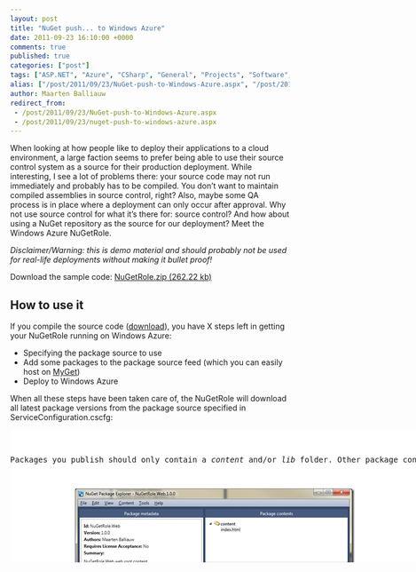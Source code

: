 ```yaml
---
layout: post
title: "NuGet push... to Windows Azure"
date: 2011-09-23 16:10:00 +0000
comments: true
published: true
categories: ["post"]
tags: ["ASP.NET", "Azure", "CSharp", "General", "Projects", "Software", "Source control", "Webfarm", "NuGet"]
alias: ["/post/2011/09/23/NuGet-push-to-Windows-Azure.aspx", "/post/2011/09/23/nuget-push-to-windows-azure.aspx"]
author: Maarten Balliauw
redirect_from:
 - /post/2011/09/23/NuGet-push-to-Windows-Azure.aspx
 - /post/2011/09/23/nuget-push-to-windows-azure.aspx
---
```

<p>When looking at how people like to deploy their applications to a cloud environment, a large faction seems to prefer being able to use their source control system as a source for their production deployment. While interesting, I see a lot of problems there: your source code may not run immediately and probably has to be compiled. You don&rsquo;t want to maintain compiled assemblies in source control, right? Also, maybe some QA process is in place where a deployment can only occur after approval. Why not use source control for what it&rsquo;s there for: source control? And how about using a NuGet repository as the source for our deployment? Meet the Windows Azure NuGetRole.</p>
<p><em>Disclaimer/Warning: this is demo material and should probably not be used for real-life deployments without making it bullet proof!</em></p>
<p>Download the sample code: <a href="/files/2011/9/NuGetRole.zip">NuGetRole.zip (262.22 kb)</a></p>
<h2>How to use it</h2>
<p>If you compile the source code (<a href="/files/2011/9/NuGetRole.zip">download</a>), you have X steps left in getting your NuGetRole running on Windows Azure:</p>
<ul>
<li>Specifying the package source to use</li>
<li>Add some packages to the package source feed (which you can easily host on <a href="http://www.myget.org" target="_blank">MyGet</a>)</li>
<li>Deploy to Windows Azure</li>
</ul>
<p>When all these steps have been taken care of, the NuGetRole will download all latest package versions from the package source specified in ServiceConfiguration.cscfg:</p>
<div id="scid:9D7513F9-C04C-4721-824A-2B34F0212519:56f5f204-5b48-44b5-a12d-33a49f1bb351" class="wlWriterEditableSmartContent" style="margin: 0px; display: inline; float: none; padding: 0px;">
<pre style="width: 738px; height: 239px; background-color: white; overflow: auto;"><div><!--

Code highlighting produced by Actipro CodeHighlighter (freeware)
http://www.CodeHighlighter.com/

--><span style="color: #008080;"> 1</span> <span style="color: #0000ff;">&lt;?</span><span style="color: #ff00ff;">xml version="1.0" encoding="utf-8"</span><span style="color: #0000ff;">?&gt;</span><span style="color: #000000;">
</span><span style="color: #008080;"> 2</span> <span style="color: #0000ff;">&lt;</span><span style="color: #800000;">ServiceConfiguration </span><span style="color: #ff0000;">serviceName</span><span style="color: #0000ff;">="NuGetRole.Azure"</span><span style="color: #ff0000;"> 
</span><span style="color: #008080;"> 3</span> <span style="color: #ff0000;">                      xmlns</span><span style="color: #0000ff;">="http://schemas.microsoft.com/ServiceHosting/2008/10/ServiceConfiguration"</span><span style="color: #ff0000;"> 
</span><span style="color: #008080;"> 4</span> <span style="color: #ff0000;">                      osFamily</span><span style="color: #0000ff;">="1"</span><span style="color: #ff0000;"> 
</span><span style="color: #008080;"> 5</span> <span style="color: #ff0000;">                      osVersion</span><span style="color: #0000ff;">="*"</span><span style="color: #0000ff;">&gt;</span><span style="color: #000000;">
</span><span style="color: #008080;"> 6</span> <span style="color: #000000;">  </span><span style="color: #0000ff;">&lt;</span><span style="color: #800000;">Role </span><span style="color: #ff0000;">name</span><span style="color: #0000ff;">="NuGetRole.Web"</span><span style="color: #0000ff;">&gt;</span><span style="color: #000000;">
</span><span style="color: #008080;"> 7</span> <span style="color: #000000;">    </span><span style="color: #0000ff;">&lt;</span><span style="color: #800000;">Instances </span><span style="color: #ff0000;">count</span><span style="color: #0000ff;">="1"</span><span style="color: #ff0000;"> </span><span style="color: #0000ff;">/&gt;</span><span style="color: #000000;">
</span><span style="color: #008080;"> 8</span> <span style="color: #000000;">    </span><span style="color: #0000ff;">&lt;</span><span style="color: #800000;">ConfigurationSettings</span><span style="color: #0000ff;">&gt;</span><span style="color: #000000;">
</span><span style="color: #008080;"> 9</span> <span style="color: #000000;">      </span><span style="color: #0000ff;">&lt;</span><span style="color: #800000;">Setting </span><span style="color: #ff0000;">name</span><span style="color: #0000ff;">="Microsoft.WindowsAzure.Plugins.Diagnostics.ConnectionString"</span><span style="color: #ff0000;"> value</span><span style="color: #0000ff;">="UseDevelopmentStorage=true"</span><span style="color: #ff0000;"> </span><span style="color: #0000ff;">/&gt;</span><span style="color: #000000;">
</span><span style="color: #008080;">10</span> <span style="color: #000000;">      </span><span style="color: #0000ff;">&lt;</span><span style="color: #800000;">Setting </span><span style="color: #ff0000;">name</span><span style="color: #0000ff;">="PackageSource"</span><span style="color: #ff0000;"> value</span><span style="color: #0000ff;">="http://www.myget.org/F/nugetrole/"</span><span style="color: #ff0000;"> </span><span style="color: #0000ff;">/&gt;</span><span style="color: #000000;">
</span><span style="color: #008080;">11</span> <span style="color: #000000;">    </span><span style="color: #0000ff;">&lt;/</span><span style="color: #800000;">ConfigurationSettings</span><span style="color: #0000ff;">&gt;</span><span style="color: #000000;">
</span><span style="color: #008080;">12</span> <span style="color: #000000;">  </span><span style="color: #0000ff;">&lt;/</span><span style="color: #800000;">Role</span><span style="color: #0000ff;">&gt;</span><span style="color: #000000;">
</span><span style="color: #008080;">13</span> <span style="color: #0000ff;">&lt;/</span><span style="color: #800000;">ServiceConfiguration</span><span style="color: #0000ff;">&gt;</span></div></pre>
<!-- Code inserted with Steve Dunn's Windows Live Writer Code Formatter Plugin.  http://dunnhq.com --></div>
<p>Packages you publish should only contain a <em>content</em> and/or <em>lib</em> folder. Other package contents will currently be ignored by the NuGetRole. If you want to add some web content like a default page to your role, simply publish the following package:</p>
<p><a href="/images/image_143.png"><img style="background-image: none; padding-left: 0px; padding-right: 0px; display: block; float: none; margin-left: auto; margin-right: auto; padding-top: 0px; border: 0px;" title="NuGet Package Explorer MyGet NuGet NuGetRole Azure" src="/images/image_thumb_111.png" border="0" alt="NuGet Package Explorer MyGet NuGet NuGetRole Azure" width="504" height="349" /></a></p>
<p>Just push, and watch your Windows Azure web role farm update their contents. Or have your build server push a NuGet package containing your application and have your server farm update itself. Whatever pleases you.</p>
<h2>How it works</h2>
<p>What I did was create a fairly empty Windows Azure project (<a href="/files/2011/9/NuGetRole.zip">download</a>).&nbsp; In this project, one Web role exists. This web role consists of nothing but a Web.config file and a WebRole.cs class which looks like the following:</p>
<div id="scid:9D7513F9-C04C-4721-824A-2B34F0212519:d21aed0d-b17b-4079-b380-00907d8b3761" class="wlWriterEditableSmartContent" style="margin: 0px; display: inline; float: none; padding: 0px;">
<pre style="width: 738px; height: 497px; background-color: white; overflow: auto;"><div><!--

Code highlighting produced by Actipro CodeHighlighter (freeware)
http://www.CodeHighlighter.com/

--><span style="color: #008080;"> 1</span> <span style="color: #0000ff;">public</span><span style="color: #000000;"> </span><span style="color: #0000ff;">class</span><span style="color: #000000;"> WebRole : RoleEntryPoint
</span><span style="color: #008080;"> 2</span> <span style="color: #000000;">{
</span><span style="color: #008080;"> 3</span> <span style="color: #000000;">    </span><span style="color: #0000ff;">private</span><span style="color: #000000;"> </span><span style="color: #0000ff;">bool</span><span style="color: #000000;"> _isSynchronizing;
</span><span style="color: #008080;"> 4</span> <span style="color: #000000;">    </span><span style="color: #0000ff;">private</span><span style="color: #000000;"> PackageSynchronizer _packageSynchronizer </span><span style="color: #000000;">=</span><span style="color: #000000;"> </span><span style="color: #0000ff;">null</span><span style="color: #000000;">;
</span><span style="color: #008080;"> 5</span> <span style="color: #000000;">
</span><span style="color: #008080;"> 6</span> <span style="color: #000000;">    </span><span style="color: #0000ff;">public</span><span style="color: #000000;"> </span><span style="color: #0000ff;">override</span><span style="color: #000000;"> </span><span style="color: #0000ff;">bool</span><span style="color: #000000;"> OnStart()
</span><span style="color: #008080;"> 7</span> <span style="color: #000000;">    {
</span><span style="color: #008080;"> 8</span> <span style="color: #000000;">        var localPath </span><span style="color: #000000;">=</span><span style="color: #000000;"> Path.Combine(Environment.GetEnvironmentVariable(</span><span style="color: #800000;">"</span><span style="color: #800000;">RdRoleRoot</span><span style="color: #800000;">"</span><span style="color: #000000;">) </span><span style="color: #000000;">+</span><span style="color: #000000;"> </span><span style="color: #800000;">"</span><span style="color: #800000;">\\approot</span><span style="color: #800000;">"</span><span style="color: #000000;">);
</span><span style="color: #008080;"> 9</span> <span style="color: #000000;">
</span><span style="color: #008080;">10</span> <span style="color: #000000;">        _packageSynchronizer </span><span style="color: #000000;">=</span><span style="color: #000000;"> </span><span style="color: #0000ff;">new</span><span style="color: #000000;"> PackageSynchronizer(
</span><span style="color: #008080;">11</span> <span style="color: #000000;">            </span><span style="color: #0000ff;">new</span><span style="color: #000000;"> Uri(RoleEnvironment.GetConfigurationSettingValue(</span><span style="color: #800000;">"</span><span style="color: #800000;">PackageSource</span><span style="color: #800000;">"</span><span style="color: #000000;">)), localPath);
</span><span style="color: #008080;">12</span> <span style="color: #000000;">
</span><span style="color: #008080;">13</span> <span style="color: #000000;">        _packageSynchronizer.SynchronizationStarted </span><span style="color: #000000;">+=</span><span style="color: #000000;"> sender </span><span style="color: #000000;">=&gt;</span><span style="color: #000000;"> _isSynchronizing </span><span style="color: #000000;">=</span><span style="color: #000000;"> </span><span style="color: #0000ff;">true</span><span style="color: #000000;">;
</span><span style="color: #008080;">14</span> <span style="color: #000000;">        _packageSynchronizer.SynchronizationCompleted </span><span style="color: #000000;">+=</span><span style="color: #000000;"> sender </span><span style="color: #000000;">=&gt;</span><span style="color: #000000;"> _isSynchronizing </span><span style="color: #000000;">=</span><span style="color: #000000;"> </span><span style="color: #0000ff;">false</span><span style="color: #000000;">;
</span><span style="color: #008080;">15</span> <span style="color: #000000;">
</span><span style="color: #008080;">16</span> <span style="color: #000000;">        RoleEnvironment.StatusCheck </span><span style="color: #000000;">+=</span><span style="color: #000000;"> (sender, args) </span><span style="color: #000000;">=&gt;</span><span style="color: #000000;">
</span><span style="color: #008080;">17</span> <span style="color: #000000;">                                        {
</span><span style="color: #008080;">18</span> <span style="color: #000000;">                                            </span><span style="color: #0000ff;">if</span><span style="color: #000000;"> (_isSynchronizing)
</span><span style="color: #008080;">19</span> <span style="color: #000000;">                                            {
</span><span style="color: #008080;">20</span> <span style="color: #000000;">                                                args.SetBusy();
</span><span style="color: #008080;">21</span> <span style="color: #000000;">                                            }
</span><span style="color: #008080;">22</span> <span style="color: #000000;">                                        };
</span><span style="color: #008080;">23</span> <span style="color: #000000;">
</span><span style="color: #008080;">24</span> <span style="color: #000000;">        </span><span style="color: #0000ff;">return</span><span style="color: #000000;"> </span><span style="color: #0000ff;">base</span><span style="color: #000000;">.OnStart();
</span><span style="color: #008080;">25</span> <span style="color: #000000;">    }
</span><span style="color: #008080;">26</span> <span style="color: #000000;">
</span><span style="color: #008080;">27</span> <span style="color: #000000;">    </span><span style="color: #0000ff;">public</span><span style="color: #000000;"> </span><span style="color: #0000ff;">override</span><span style="color: #000000;"> </span><span style="color: #0000ff;">void</span><span style="color: #000000;"> Run()
</span><span style="color: #008080;">28</span> <span style="color: #000000;">    {
</span><span style="color: #008080;">29</span> <span style="color: #000000;">        _packageSynchronizer.SynchronizeForever(TimeSpan.FromSeconds(</span><span style="color: #800080;">30</span><span style="color: #000000;">));
</span><span style="color: #008080;">30</span> <span style="color: #000000;">
</span><span style="color: #008080;">31</span> <span style="color: #000000;">        </span><span style="color: #0000ff;">base</span><span style="color: #000000;">.Run();
</span><span style="color: #008080;">32</span> <span style="color: #000000;">    }
</span><span style="color: #008080;">33</span> <span style="color: #000000;">}</span></div></pre>
<!-- Code inserted with Steve Dunn's Windows Live Writer Code Formatter Plugin.  http://dunnhq.com --></div>
<p>The above code is essentially wiring some configuration values like the local web root and the NuGet package source to use to a second class in this project: the <em>PackageSynchronizer</em>. This class simply checks the specified NuGet package source every few minutes, checks for the latest package versions and if required, updates content and bin files.&nbsp; Each synchronization run does the following:</p>
<div id="scid:9D7513F9-C04C-4721-824A-2B34F0212519:fc49914a-cfbc-470a-83d8-70580f58a1a0" class="wlWriterEditableSmartContent" style="margin: 0px; display: inline; float: none; padding: 0px;">
<pre style="width: 738px; height: 497px; background-color: white; overflow: auto;"><div><!--

Code highlighting produced by Actipro CodeHighlighter (freeware)
http://www.CodeHighlighter.com/

--><span style="color: #008080;"> 1</span> <span style="color: #0000ff;">public</span><span style="color: #000000;"> </span><span style="color: #0000ff;">void</span><span style="color: #000000;"> SynchronizeOnce()
</span><span style="color: #008080;"> 2</span> <span style="color: #000000;">{
</span><span style="color: #008080;"> 3</span> <span style="color: #000000;">    var packages </span><span style="color: #000000;">=</span><span style="color: #000000;"> _packageRepository.GetPackages()
</span><span style="color: #008080;"> 4</span> <span style="color: #000000;">        .Where(p </span><span style="color: #000000;">=&gt;</span><span style="color: #000000;"> p.IsLatestVersion </span><span style="color: #000000;">==</span><span style="color: #000000;"> </span><span style="color: #0000ff;">true</span><span style="color: #000000;">).ToList();
</span><span style="color: #008080;"> 5</span> <span style="color: #000000;">
</span><span style="color: #008080;"> 6</span> <span style="color: #000000;">    var touchedFiles </span><span style="color: #000000;">=</span><span style="color: #000000;"> </span><span style="color: #0000ff;">new</span><span style="color: #000000;"> List</span><span style="color: #000000;">&lt;</span><span style="color: #0000ff;">string</span><span style="color: #000000;">&gt;</span><span style="color: #000000;">();
</span><span style="color: #008080;"> 7</span> <span style="color: #000000;">
</span><span style="color: #008080;"> 8</span> <span style="color: #000000;">    </span><span style="color: #008000;">//</span><span style="color: #008000;"> Deploy new content</span><span style="color: #008000;">
</span><span style="color: #008080;"> 9</span> <span style="color: #000000;">    </span><span style="color: #0000ff;">foreach</span><span style="color: #000000;"> (var package </span><span style="color: #0000ff;">in</span><span style="color: #000000;"> packages)
</span><span style="color: #008080;">10</span> <span style="color: #000000;">    {
</span><span style="color: #008080;">11</span> <span style="color: #000000;">        var packageHash </span><span style="color: #000000;">=</span><span style="color: #000000;"> package.GetHash();
</span><span style="color: #008080;">12</span> <span style="color: #000000;">        var packageFiles </span><span style="color: #000000;">=</span><span style="color: #000000;"> package.GetFiles();
</span><span style="color: #008080;">13</span> <span style="color: #000000;">        </span><span style="color: #0000ff;">foreach</span><span style="color: #000000;"> (var packageFile </span><span style="color: #0000ff;">in</span><span style="color: #000000;"> packageFiles)
</span><span style="color: #008080;">14</span> <span style="color: #000000;">        {
</span><span style="color: #008080;">15</span> <span style="color: #000000;">            </span><span style="color: #008000;">//</span><span style="color: #008000;"> Keep filename</span><span style="color: #008000;">
</span><span style="color: #008080;">16</span> <span style="color: #000000;">            var packageFileName </span><span style="color: #000000;">=</span><span style="color: #000000;"> packageFile.Path.Replace(</span><span style="color: #800000;">"</span><span style="color: #800000;">content\\</span><span style="color: #800000;">"</span><span style="color: #000000;">, </span><span style="color: #800000;">""</span><span style="color: #000000;">).Replace(</span><span style="color: #800000;">"</span><span style="color: #800000;">lib\\</span><span style="color: #800000;">"</span><span style="color: #000000;">, </span><span style="color: #800000;">"</span><span style="color: #800000;">bin\\</span><span style="color: #800000;">"</span><span style="color: #000000;">);
</span><span style="color: #008080;">17</span> <span style="color: #000000;">       
</span><span style="color: #008080;">18</span> <span style="color: #000000;">            </span><span style="color: #008000;">//</span><span style="color: #008000;"> Mark file as touched</span><span style="color: #008000;">
</span><span style="color: #008080;">19</span> <span style="color: #000000;">            touchedFiles.Add(packageFileName);
</span><span style="color: #008080;">20</span> <span style="color: #000000;">
</span><span style="color: #008080;">21</span> <span style="color: #000000;">            </span><span style="color: #008000;">//</span><span style="color: #008000;"> Do not overwrite content that has not been updated</span><span style="color: #008000;">
</span><span style="color: #008080;">22</span> <span style="color: #000000;">            </span><span style="color: #0000ff;">if</span><span style="color: #000000;"> (</span><span style="color: #000000;">!</span><span style="color: #000000;">_packageFileHash.ContainsKey(packageFileName) </span><span style="color: #000000;">||</span><span style="color: #000000;"> _packageFileHash[packageFileName] </span><span style="color: #000000;">!=</span><span style="color: #000000;"> packageHash)
</span><span style="color: #008080;">23</span> <span style="color: #000000;">            {
</span><span style="color: #008080;">24</span> <span style="color: #000000;">                _packageFileHash[packageFileName] </span><span style="color: #000000;">=</span><span style="color: #000000;"> packageHash;
</span><span style="color: #008080;">25</span> <span style="color: #000000;">
</span><span style="color: #008080;">26</span> <span style="color: #000000;">                Deploy(packageFile.GetStream(), packageFileName);
</span><span style="color: #008080;">27</span> <span style="color: #000000;">            }
</span><span style="color: #008080;">28</span> <span style="color: #000000;">        }
</span><span style="color: #008080;">29</span> <span style="color: #000000;">
</span><span style="color: #008080;">30</span> <span style="color: #000000;">        </span><span style="color: #008000;">//</span><span style="color: #008000;"> Remove obsolete content</span><span style="color: #008000;">
</span><span style="color: #008080;">31</span> <span style="color: #000000;">        var obsoleteFiles </span><span style="color: #000000;">=</span><span style="color: #000000;"> _packageFileHash.Keys.Except(touchedFiles).ToList();
</span><span style="color: #008080;">32</span> <span style="color: #000000;">        </span><span style="color: #0000ff;">foreach</span><span style="color: #000000;"> (var obsoletePath </span><span style="color: #0000ff;">in</span><span style="color: #000000;"> obsoleteFiles)
</span><span style="color: #008080;">33</span> <span style="color: #000000;">        {
</span><span style="color: #008080;">34</span> <span style="color: #000000;">            _packageFileHash.Remove(obsoletePath);
</span><span style="color: #008080;">35</span> <span style="color: #000000;">            Undeploy(obsoletePath);
</span><span style="color: #008080;">36</span> <span style="color: #000000;">        }
</span><span style="color: #008080;">37</span> <span style="color: #000000;">    }
</span><span style="color: #008080;">38</span> <span style="color: #000000;">}</span></div></pre>
<!-- Code inserted with Steve Dunn's Windows Live Writer Code Formatter Plugin.  http://dunnhq.com --></div>
<p>Or in human language:</p>
<ul>
<li>The specified NuGet package source is checked for packages</li>
<li>Every package marked &ldquo;IsLatest&rdquo; is being downloaded and deployed onto the machine</li>
<li>Files that have not been used in the current synchronization step are deleted</li>
</ul>
<p>This is probably not a bullet-proof solution, but I wanted to show you how easy it is to use NuGet not only as a package manager inside Visual Studio, but also from <em>your</em> code: NuGet is not just a package manager but in essence a package management protocol. Which you can easily extend.</p>
<p>One thing to note: I also made the Windows Azure load balancer ignore the role that&rsquo;s updating itself. This means a roie instance that is synchronizing its contents will never be available in the load balancing pool so no traffic is sent to the role instance during an update.</p>

{% include imported_disclaimer.html %}


